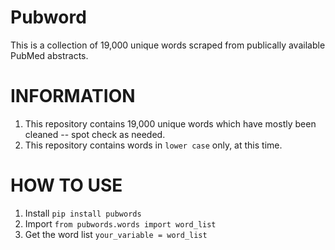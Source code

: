 # Pubword

This is a collection of 19,000 unique words scraped from publically available PubMed abstracts. 

# INFORMATION
1. This repository contains 19,000 unique words which have mostly been cleaned -- spot check as needed.
2. This repository contains words in `lower case` only, at this time. 

# HOW TO USE
1. Install
`pip install pubwords`
2. Import
`from pubwords.words import word_list`
3. Get the word list
`your_variable = word_list`
